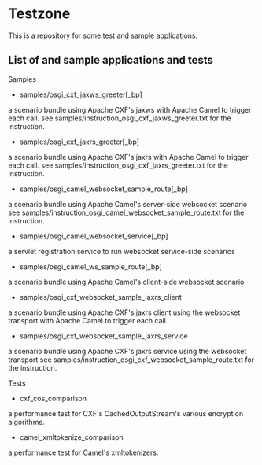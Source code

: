 Testzone
========

This is a repository for some test and sample applications.

List of and sample applications and tests
------------------------------------
Samples

* samples/osgi_cxf_jaxws_greeter[_bp]

a scenario bundle using Apache CXF's jaxws with Apache Camel to trigger each call.
see samples/instruction_osgi_cxf_jaxws_greeter.txt for the instruction.

* samples/osgi_cxf_jaxrs_greeter[_bp]

a scenario bundle using Apache CXF's jaxrs with Apache Camel to trigger each call.
see samples/instruction_osgi_cxf_jaxrs_greeter.txt for the instruction.

* samples/osgi_camel_websocket_sample_route[_bp]

a scenario bundle using Apache Camel's server-side websocket scenario
see samples/instruction_osgi_camel_websocket_sample_route.txt for the instruction.

* samples/osgi_camel_websocket_service[_bp]

a servlet registration service to run websocket service-side scenarios

* samples/osgi_camel_ws_sample_route[_bp]

a scenario bundle using Apache Camel's client-side websocket scenario

* samples/osgi_cxf_websocket_sample_jaxrs_client

a scenario bundle using Apache CXF's jaxrs client using the websocket transport with Apache Camel to trigger each call.

* samples/osgi_cxf_websocket_sample_jaxrs_service

a scenario bundle using Apache CXF's jaxrs service using the websocket transport
see samples/instruction_osgi_cxf_websocket_sample_route.txt for the instruction.

Tests

* cxf_cos_comparison

a performance test for CXF's CachedOutputStream's various encryption algorithms.


* camel_xmltokenize_comparison

a performance test for Camel's xmltokenizers.
